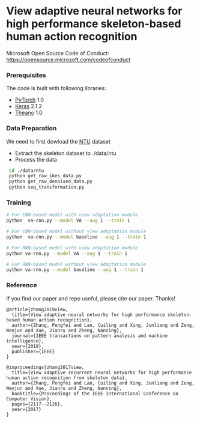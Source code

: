 
# View adaptive neural networks for high performance skeleton-based human action recognition

Microsoft Open Source Code of Conduct: https://opensource.microsoft.com/codeofconduct


### Prerequisites

The code is built with following libraries:

- [PyTorch](https://pytorch.org/) 1.0
- [Keras](https://keras.io/) 2.1.2 
- [Theano](http://deeplearning.net/software/theano/) 1.0


### Data Preparation

We need to first dowload the [NTU](https://github.com/shahroudy/NTURGB-D) dataset

- Extract the skeleton dataset to ./data/ntu
- Process the data
```bash
 cd ./data/ntu
 python get_raw_skes_data.py
 python get_raw_denoised_data.py
 python seq_transformation.py
```


### Training

```bash
# For CNN-based model with view adaptation module
python  va-cnn.py --model VA --aug 1 --train 1

# For CNN-based model without view adaptation module
python  va-cnn.py --model baseline --aug 1 --train 1

# For RNN-based model with view adaptation module
python va-rnn.py --model VA --aug 1 --train 1

# For RNN-based model without view adaptation module
python va-rnn.py --model baseline --aug 1 --train 1
```

### Reference
If you find our paper and repo useful, please cite our paper. Thanks!

```
@article{zhang2019view,
  title={View adaptive neural networks for high performance skeleton-based human action recognition},
  author={Zhang, Pengfei and Lan, Cuiling and Xing, Junliang and Zeng, Wenjun and Xue, Jianru and Zheng, Nanning},
  journal={IEEE transactions on pattern analysis and machine intelligence},
  year={2019},
  publisher={IEEE}
}

@inproceedings{zhang2017view,
  title={View adaptive recurrent neural networks for high performance human action recognition from skeleton data},
  author={Zhang, Pengfei and Lan, Cuiling and Xing, Junliang and Zeng, Wenjun and Xue, Jianru and Zheng, Nanning},
  booktitle={Proceedings of the IEEE International Conference on Computer Vision},
  pages={2117--2126},
  year={2017}
}

```

